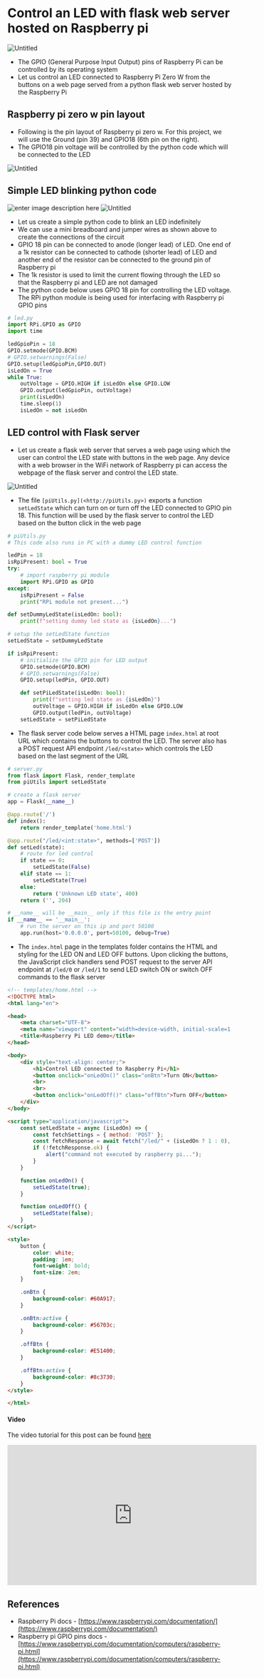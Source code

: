 # Control an LED with flask web server hosted on Raspberry pi

![Untitled](https://github.com/nagasudhirpulla/taming_python/blob/master/blog/skills/assets/img/raspberry%20pi%20led%20flask%20schematic.png?raw=true)

-   The GPIO (General Purpose Input Output) pins of Raspberry Pi can be controlled by its operating system
-   Let us control an LED connected to Raspberry Pi Zero W from the buttons on a web page served from a python flask web server hosted by the Raspberry Pi

## Raspberry pi zero w pin layout

-   Following is the pin layout of Raspberry pi zero w. For this project, we will use the Ground (pin 39) and GPIO18 (6th pin on the right).
-   The GPIO18 pin voltage will be controlled by the python code which will be connected to the LED

![Untitled](https://github.com/nagasudhirpulla/taming_python/blob/master/blog/skills/assets/img/raspberry%20pi%20GPIO%20layout.png?raw=true)

## Simple LED blinking python code
![enter image description here](https://github.com/nagasudhirpulla/taming_python/blob/master/blog/skills/assets/img/raspberry%20pi%20led%20flask%20project%20parts.jpg?raw=true)
![Untitled](https://github.com/nagasudhirpulla/taming_python/blob/master/blog/skills/assets/img/raspberry%20pi%20led%20circuit.png?raw=true)

-   Let us create a simple python code to blink an LED indefinitely
-   We can use a mini breadboard and jumper wires as shown above to create the connections of the circuit
-   GPIO 18 pin can be connected to anode (longer lead) of LED. One end of a 1k resistor can be connected to cathode (shorter lead) of LED and another end of the resistor can be connected to the ground pin of Raspberry pi
-   The 1k resistor is used to limit the current flowing through the LED so that the Raspberry pi and LED are not damaged
-   The python code below uses GPIO 18 pin for controlling the LED voltage. The RPi python module is being used for interfacing with Raspberry pi GPIO pins

```python
# led.py
import RPi.GPIO as GPIO
import time

ledGpioPin = 18
GPIO.setmode(GPIO.BCM)
# GPIO.setwarnings(False)
GPIO.setup(ledGpioPin,GPIO.OUT)
isLedOn = True
while True:
    outVoltage = GPIO.HIGH if isLedOn else GPIO.LOW
    GPIO.output(ledGpioPin, outVoltage)
    print(isLedOn)
    time.sleep(1)
    isLedOn = not isLedOn

```

## LED control with Flask server

-   Let us create a flask web server that serves a web page using which the user can control the LED state with buttons in the web page. Any device with a web browser in the WiFi network of Raspberry pi can access the webpage of the flask server and control the LED state.

![Untitled](https://github.com/nagasudhirpulla/taming_python/blob/master/blog/skills/assets/img/raspberry%20pi%20led%20flask%20circuit.png?raw=true)

-   The file `[piUtils.py](<http://piUtils.py>)` exports a function `setLedState` which can turn on or turn off the LED connected to GPIO pin 18. This function will be used by the flask server to control the LED based on the button click in the web page

```python
# piUtils.py
# This code also runs in PC with a dummy LED control function

ledPin = 18
isRpiPresent: bool = True
try:
    # import raspberry pi module
    import RPi.GPIO as GPIO
except:
    isRpiPresent = False
    print("RPi module not present...")

def setDummyLedState(isLedOn: bool):
    print(f"setting dummy led state as {isLedOn}...")

# setup the setLedState function
setLedState = setDummyLedState

if isRpiPresent:
    # initialize the GPIO pin for LED output
    GPIO.setmode(GPIO.BCM)
    # GPIO.setwarnings(False)
    GPIO.setup(ledPin, GPIO.OUT)

    def setPiLedState(isLedOn: bool):
        print(f"setting led state as {isLedOn}")
        outVoltage = GPIO.HIGH if isLedOn else GPIO.LOW
        GPIO.output(ledPin, outVoltage)
    setLedState = setPiLedState

```

-   The flask server code below serves a HTML page `index.html` at root URL which contains the buttons to control the LED. The server also has a POST request API endpoint `/led/<state>` which controls the LED based on the last segment of the URL

```python
# server.py
from flask import Flask, render_template
from piUtils import setLedState

# create a flask server
app = Flask(__name__)

@app.route('/')
def index():
    return render_template('home.html')

@app.route("/led/<int:state>", methods=['POST'])
def setLed(state):
    # route for led control
    if state == 0:
        setLedState(False)
    elif state == 1:
        setLedState(True)
    else:
        return ('Unknown LED state', 400)
    return ('', 204)

# __name__ will be __main__ only if this file is the entry point
if __name__ == '__main__':
    # run the server on this ip and port 50100
    app.run(host='0.0.0.0', port=50100, debug=True)

```

-   The `index.html` page in the templates folder contains the HTML and styling for the LED ON and LED OFF buttons. Upon clicking the buttons, the JavaScript click handlers send POST request to the server API endpoint at `/led/0` or `/led/1` to send LED switch ON or switch OFF commands to the flask server

```html
<!-- templates/home.html -->
<!DOCTYPE html>
<html lang="en">

<head>
    <meta charset="UTF-8">
    <meta name="viewport" content="width=device-width, initial-scale=1.0">
    <title>Raspberry Pi LED demo</title>
</head>

<body>
    <div style="text-align: center;">
        <h1>Control LED connected to Raspberry Pi</h1>
        <button onclick="onLedOn()" class="onBtn">Turn ON</button>
        <br>
        <br>
        <button onclick="onLedOff()" class="offBtn">Turn OFF</button>
    </div>
</body>

<script type="application/javascript">
    const setLedState = async (isLedOn) => {
        const fetchSettings = { method: 'POST' };
        const fetchResponse = await fetch("/led/" + (isLedOn ? 1 : 0), fetchSettings);
        if (!fetchResponse.ok) {
            alert("command not executed by raspberry pi...");
        }
    }

    function onLedOn() {
        setLedState(true);
    }

    function onLedOff() {
        setLedState(false);
    }
</script>

<style>
    button {
        color: white;
        padding: 1em;
        font-weight: bold;
        font-size: 2em;
    }

    .onBtn {
        background-color: #60A917;
    }

    .onBtn:active {
        background-color: #56703c;
    }

    .offBtn {
        background-color: #E51400;
    }

    .offBtn:active {
        background-color: #8c3730;
    }
</style>

</html>

```

#### Video
The video tutorial for this post can be found [here](https://youtu.be/tAcWKqwifqA?si=AK-xHDVRXwvvDlGh)

<iframe width="560" height="315" src="https://www.youtube.com/embed/tAcWKqwifqA?si=CQYBl9PmkrzMyYfK" title="YouTube video player" frameborder="0" allow="accelerometer; autoplay; clipboard-write; encrypted-media; gyroscope; picture-in-picture; web-share" allowfullscreen></iframe>

## References

-   Raspberry Pi docs - [https://www.raspberrypi.com/documentation/](https://www.raspberrypi.com/documentation/)
-   Raspberry pi GPIO pins docs - [https://www.raspberrypi.com/documentation/computers/raspberry-pi.html](https://www.raspberrypi.com/documentation/computers/raspberry-pi.html)
<!--stackedit_data:
eyJoaXN0b3J5IjpbMjExNTYzNjY1NywtMjM3NzIxNzA2LC0yMT
QyMDY5NTAzLC04NDQxODcyNDZdfQ==
-->